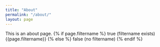 ```yaml
---
title: "About"
permalink: "/about/"
layout: page
---
```


This is an about page.
{% if page.filtername %} true (filtername exists) {{page.filtername}} {% else %} false (no filtername) {% endif %}
